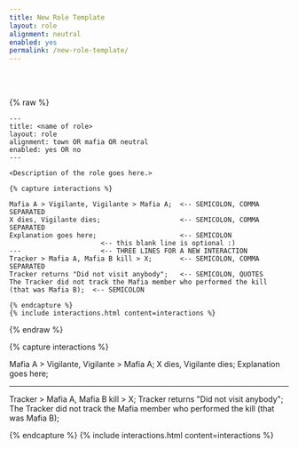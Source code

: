 ```yaml
---
title: New Role Template
layout: role
alignment: neutral
enabled: yes
permalink: /new-role-template/
---
```


<br>
<br>

{% raw %}
```
---
title: <name of role>
layout: role
alignment: town OR mafia OR neutral
enabled: yes OR no
---

<Description of the role goes here.>

{% capture interactions %}

Mafia A > Vigilante, Vigilante > Mafia A;  <-- SEMICOLON, COMMA SEPARATED
X dies, Vigilante dies;                    <-- SEMICOLON, COMMA SEPARATED
Explanation goes here;                     <-- SEMICOLON
                       <-- this blank line is optional :)
---                    <-- THREE LINES FOR A NEW INTERACTION
Tracker > Mafia A, Mafia B kill > X;       <-- SEMICOLON, COMMA SEPARATED
Tracker returns "Did not visit anybody";   <-- SEMICOLON, QUOTES
The Tracker did not track the Mafia member who performed the kill (that was Mafia B);  <-- SEMICOLON

{% endcapture %}
{% include interactions.html content=interactions %}
```
{% endraw %}


<Description of the role goes here.>

{% capture interactions %}

Mafia A > Vigilante, Vigilante > Mafia A;
X dies, Vigilante dies;
Explanation goes here;

--- 
Tracker > Mafia A, Mafia B kill > X;
Tracker returns "Did not visit anybody";
The Tracker did not track the Mafia member who performed the kill (that was Mafia B);

{% endcapture %}
{% include interactions.html content=interactions %}